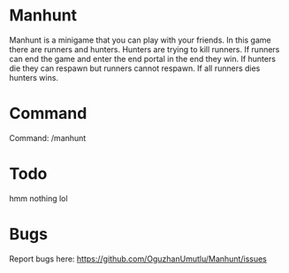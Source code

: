 # Manhunt
Manhunt is a minigame that you can play with your friends. In this game there are runners and hunters. Hunters are trying to kill runners. If runners can end the game and enter the end portal in the end they win. If hunters die they can respawn but runners cannot respawn. If all runners dies hunters wins.

# Command
Command: /manhunt

# Todo
hmm nothing lol

# Bugs
Report bugs here: https://github.com/OguzhanUmutlu/Manhunt/issues
